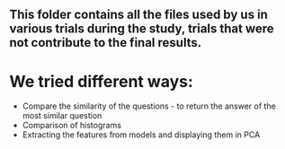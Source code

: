## This folder contains all the files used by us in various trials during the study, trials that were not contribute to the final results.


# We tried different ways:
* Compare the similarity of the questions - to return the answer of the most similar question
* Comparison of histograms
* Extracting the features from models and displaying them in PCA



